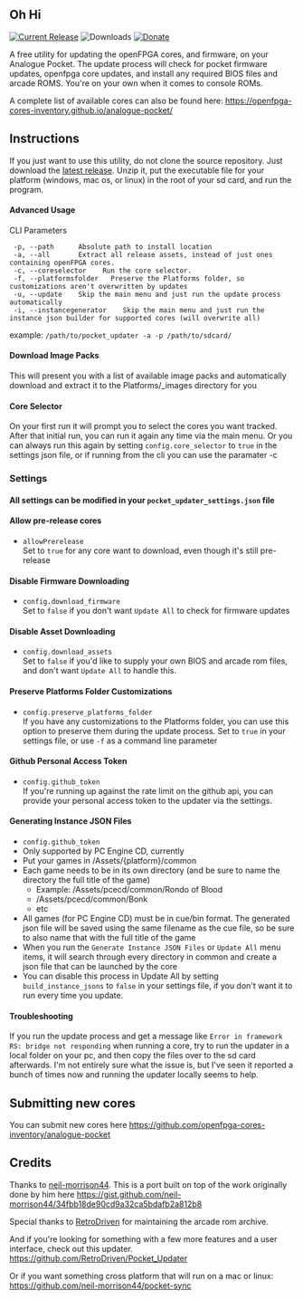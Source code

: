 ## Oh Hi ##
[![Current Release](https://img.shields.io/github/v/release/mattpannella/pocket-updater-utility?label=Current%20Release)](https://github.com/mattpannella/pocket-updater-utility/releases/latest) ![Downloads](https://img.shields.io/github/downloads/mattpannella/pocket-updater-utility/latest/total?label=Downloads)
[![Donate](https://img.shields.io/badge/Donate-PayPal-green.svg)](https://www.paypal.com/donate/?business=YEERX89E75HQ8&no_recurring=1&currency_code=USD)

A free utility for updating the openFPGA cores, and firmware, on your Analogue Pocket. 
The update process will check for pocket firmware updates, openfpga core updates, and install any required BIOS files and arcade ROMS. You're on your own when it comes to console ROMs. 


A complete list of available cores can also be found here: https://openfpga-cores-inventory.github.io/analogue-pocket/


## Instructions ##
If you just want to use this utility, do not clone the source repository. Just
download the [latest release](https://github.com/mattpannella/pocket-updater-utility/releases/latest/). Unzip it, put the executable file for your platform (windows, mac os, or linux) in the root of your sd card, and run the program.

#### Advanced Usage
CLI Parameters
```
 -p, --path      Absolute path to install location
 -a, --all       Extract all release assets, instead of just ones containing openFPGA cores.
 -c, --coreselector    Run the core selector.
 -f, --platformsfolder   Preserve the Platforms folder, so customizations aren't overwritten by updates
 -u, --update    Skip the main menu and just run the update process automatically
 -i, --instancegenerator    Skip the main menu and just run the instance json builder for supported cores (will overwrite all)
```
example:
`
/path/to/pocket_updater -a -p /path/to/sdcard/
`
#### Download Image Packs
This will present you with a list of available image packs and automatically download and extract it to the Platforms/_images directory for you

#### Core Selector
On your first run it will prompt you to select the cores you want tracked. After that initial run, you can run it again any time via the main menu. Or you can always run this again by setting `config.core_selector` to `true` in the settings json file, or if running from the cli you can use the paramater -c

### Settings
#### All settings can be modified in your `pocket_updater_settings.json` file

#### Allow pre-release cores 
 - `allowPrerelease`  
 Set to `true` for any core want to download, even though it's still pre-release

#### Disable Firmware Downloading
 - `config.download_firmware`  
Set to `false` if you don't want `Update All` to check for firmware updates

#### Disable Asset Downloading
 - `config.download_assets`  
Set to `false` if you'd like to supply your own BIOS and arcade rom files, and don't want `Update All` to handle this.

#### Preserve Platforms Folder Customizations
 - `config.preserve_platforms_folder`  
If you have any customizations to the Platforms folder, you can use this option to preserve them during the update process.
Set to `true` in your settings file, or use `-f` as a command line parameter

#### Github Personal Access Token
 - `config.github_token`  
If you're running up against the rate limit on the github api, you can provide your personal access token to the updater via the settings.

#### Generating Instance JSON Files
 - `config.github_token`
 - Only supported by PC Engine CD, currently
 - Put your games in /Assets/{platform}/common
 - Each game needs to be in its own directory (and be sure to name the directory the full title of the game)
    - Example: /Assets/pcecd/common/Rondo of Blood
    - /Assets/pcecd/common/Bonk
    - etc
 - All games (for PC Engine CD) must be in cue/bin format. The generated json file will be saved using the same filename as the cue file, so be sure to also name that with the full title of the game
 - When you run the `Generate Instance JSON Files` or `Update All` menu items, it will search through every directory in common and create a json file that can be launched by the core
 - You can disable this process in Update All by setting `build_instance_jsons` to `false` in your settings file, if you don't want it to run every time you update.

#### Troubleshooting
If you run the update process and get a message like `Error in framework RS: bridge not responding` when running a core, try to run the updater in a local folder on your pc, and then copy the files over to the sd card afterwards. I'm not entirely sure what the issue is, but I've seen it reported a bunch of times now and running the updater locally seems to help.

## Submitting new cores ##
You can submit new cores here https://github.com/openfpga-cores-inventory/analogue-pocket

## Credits ##

Thanks to [neil-morrison44](https://github.com/neil-morrison44). This is a port built on top of the work originally done by him here https://gist.github.com/neil-morrison44/34fbb18de90cd9a32ca5bdafb2a812b8

Special thanks to [RetroDriven](https://github.com/RetroDriven/) for maintaining the arcade rom archive.

And if you're looking for something with a few more features and a user interface, check out this updater. https://github.com/RetroDriven/Pocket_Updater

Or if you want something cross platform that will run on a mac or linux: https://github.com/neil-morrison44/pocket-sync
